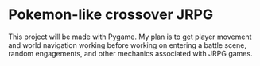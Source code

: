 # Pokemon-like crossover JRPG

This project will be made with Pygame. My plan is to get player movement and world navigation working before working on entering a battle scene, random engagements, and other mechanics associated with JRPG games.
